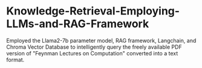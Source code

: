 # Knowledge-Retrieval-Employing-LLMs-and-RAG-Framework
Employed the Llama2-7b parameter model, RAG framework, Langchain, and Chroma Vector Database to intelligently query the freely available PDF version of "Feynman Lectures on Computation" converted into a text format.
